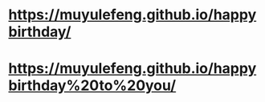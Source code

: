 # https://muyulefeng.github.io/happybirthday/
# https://muyulefeng.github.io/happybirthday%20to%20you/
